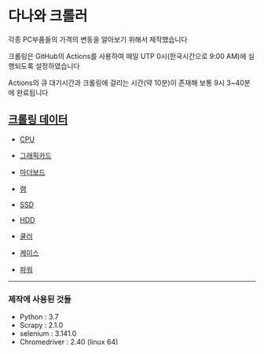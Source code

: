 # 다나와 크롤러

각종 PC부품들의 가격의 변동을 알아보기 위해서 제작했습니다

크롤링은 GitHub의 Actions를 사용하여 매일 UTP 0시(한국시간으로 9:00 AM)에 실행되도록 설정하였습니다

Actions의 큐 대기시간과 크롤링에 걸리는 시간(약 10분)이 존재해 보통 9시 3~40분에 완료됩니다


## [크롤링 데이터](https://github.com/sammy310/Danawa_Crawler/tree/master/crawl_data)
- [CPU](https://github.com/sammy310/Danawa_Crawler/blob/master/crawl_data/CPU.csv)
- [그래픽카드](https://github.com/sammy310/Danawa_Crawler/blob/master/crawl_data/VGA.csv)

- [마더보드](https://github.com/sammy310/Danawa_Crawler/blob/master/crawl_data/MBoard.csv)
- [램](https://github.com/sammy310/Danawa_Crawler/blob/master/crawl_data/RAM.csv)

- [SSD](https://github.com/sammy310/Danawa_Crawler/blob/master/crawl_data/SSD.csv)
- [HDD](https://github.com/sammy310/Danawa_Crawler/blob/master/crawl_data/HDD.csv)

- [쿨러](https://github.com/sammy310/Danawa_Crawler/blob/master/crawl_data/Cooler.csv)
- [케이스](https://github.com/sammy310/Danawa_Crawler/blob/master/crawl_data/Case.csv)
- [파워](https://github.com/sammy310/Danawa_Crawler/blob/master/crawl_data/Power.csv)


---

### 제작에 사용된 것들

- Python : 3.7
- Scrapy : 2.1.0
- selenium : 3.141.0
- Chromedriver : 2.40 (linux 64)
